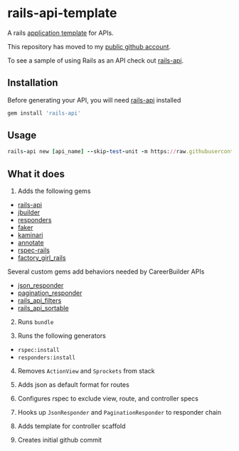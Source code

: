 # rails-api-template

A rails [application template](http://guides.rubyonrails.org/rails_application_templates.html) for APIs.

This repository has moved to my [public github account](https://github.com/zacharywelch/rails-api-template).

To see a sample of using Rails as an API check out [rails-api](https://cagit.careerbuilder.com/zwelch/rails-api).

## Installation

Before generating your API, you will need [rails-api](https://github.com/rails-api/rails-api) installed

```ruby
gem install 'rails-api'
```

## Usage

```ruby
rails-api new [api_name] --skip-test-unit -m https://raw.githubusercontent.com/zacharywelch/rails-api-template/master/template.rb
```

## What it does

1. Adds the following gems
  - [rails-api](https://github.com/rails-api/rails-api)
  - [jbuilder](https://github.com/rails/jbuilder)
  - [responders](https://github.com/plataformatec/responders)
  - [faker](https://github.com/stympy/faker)
  - [kaminari](https://github.com/amatsuda/kaminari)
  - [annotate](https://github.com/ctran/annotate_models)
  - [rspec-rails](https://github.com/rspec/rspec-rails)
  - [factory_girl_rails](https://github.com/thoughtbot/factory_girl_rails)

  Several custom gems add behaviors needed by CareerBuilder APIs
  - [json_responder](https://cagit.careerbuilder.com/zwelch/json_responder)
  - [pagination_responder](https://cagit.careerbuilder.com/zwelch/pagination_responder)
  - [rails_api_filters](https://cagit.careerbuilder.com/zwelch/rails_api_filters)
  - [rails_api_sortable](https://cagit.careerbuilder.com/zwelch/rails_api_sortable)

2. Runs `bundle`

3. Runs the following generators
  - `rspec:install`
  - `responders:install`

4. Removes `ActionView` and `Sprockets` from stack

5. Adds json as default format for routes

6. Configures rspec to exclude view, route, and controller specs

7. Hooks up `JsonResponder` and `PaginationResponder` to responder chain

8. Adds template for controller scaffold

9. Creates initial github commit